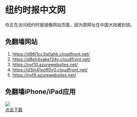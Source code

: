 <h1>纽约时报中文网</h1>
<p>你正在访问纽约时报镜像网站页面，因为原网址在中国大陆被封锁。</p>
<h2>免翻墙网站</h2>
<ol>
<li><a href="https://d96l1cc3q0ahk.cloudfront.net/" target="1">https://d96l1cc3q0ahk.cloudfront.net/</a></li>
<li><a href="https://d8sh4xake134y.cloudfront.net/" target="2">https://d8sh4xake134y.cloudfront.net/</a></li>
<li><a href="https://nyt10.azurewebsites.net/" target="3">https://nyt10.azurewebsites.net/</a></li>
<li><a href="https://d3jri41xoft0v0.cloudfront.net/" target="4">https://d3jri41xoft0v0.cloudfront.net/</a></li>
<li><a href="https://nyt9.azurewebsites.net/" target="5">https://nyt9.azurewebsites.net/</a></li>
</ol>
<h2>免翻墙iPhone/iPad应用</h2>
<p>
	<a href="https://itunes.apple.com/cn/app/niu-yue-shi-bao-zhong-wen-wang/id807498298?mt=8">
		<img src="icon175x175.jpeg" />
		<br/>点击下载
	</a>
</p>